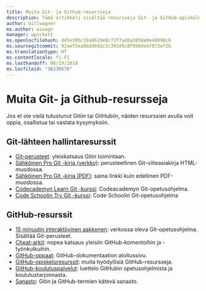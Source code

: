 ```yaml
---
title: Muita Git- ja Github-resursseja
description: Tämä artikkeli sisältää resursseja Git- ja GitHub-opiskeluun docs.microsoft.comiin osallistumiseksi.
author: billwagner
ms.author: wiwagn
manager: wpickett
ms.openlocfilehash: d45e395c19a0619e0c73f7ad0a3858e0e48098c6
ms.sourcegitcommit: 92aef5ea8bdd692c5c393d5c8f99b9e4f672ef2b
ms.translationtype: HT
ms.contentlocale: fi-FI
ms.lasthandoff: 06/19/2018
ms.locfileid: "36239576"
---
```

# <a name="additional-git-and-github-resources"></a>Muita Git- ja Github-resursseja

Jos et ole vielä tutustunut Gitiin tai GitHubiin, näiden resurssien avulla voit oppia, osallistua tai vastata kysymyksiin.

## <a name="git-source-control-resources"></a>Git-lähteen hallintaresurssit

- [Git-perusteet](https://go.microsoft.com/fwlink/?linkid=853939): yleiskatsaus Gitin toimintaan.
- [Sähköinen Pro Git -kirja (verkko)](https://go.microsoft.com/fwlink/?linkid=853940): perusteellinen Git-viiteasiakirja HTML-muodossa.
- [Sähköinen Pro Git -kirja (PDF)](https://progit2.s3.amazonaws.com/en/2016-03-22-f3531/progit-en.1084.pdf): sama linkki kuin edellinen PDF-muodossa.
- [Codecademyn Learn Git -kurssi](https://www.codecademy.com/learn/learn-git): Codeacademyn Git-opetusohjelma.
- [Code Schoolin Try Git -kurssi](https://www.codeschool.com/courses/try-git): Code Schoolin Git-opetusohjelma

## <a name="github-resources"></a>GitHub-resurssit

- [15 minuutin interaktiivinen aakkonen](https://try.github.io/): verkossa oleva Git-opetusohjelma. Sisältää Git-perusteet.
- [Cheat-arkit](https://go.microsoft.com/fwlink/?linkid=853941): nopea katsaus yleisiin GitHub-komentoihin ja -työnkulkuihin.
- [GitHub-oppaat](https://guides.github.com/): GitHub-dokumentaation aloitussivu.
- [GitHub-opiskeluresurssit](https://help.github.com/articles/git-and-github-learning-resources/): muita hyödyllisiä GitHub-resursseja.
- [GitHub-koulutuspalvelut](https://services.github.com/training/): luettelo GitHubin opetusohjelmista ja koulutustarjonnasta.
- [Sanasto](https://help.github.com/articles/github-glossary): Gitin ja GitHub-termien kätevä sanasto.
